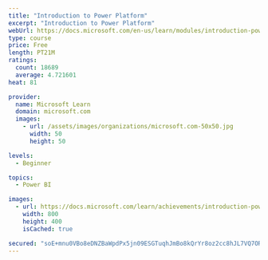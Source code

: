 ```yaml
---
title: "Introduction to Power Platform"
excerpt: "Introduction to Power Platform"
webUrl: https://docs.microsoft.com/en-us/learn/modules/introduction-power-platform/
type: course
price: Free
length: PT21M
ratings:
  count: 18689
  average: 4.721601
heat: 81

provider:
  name: Microsoft Learn
  domain: microsoft.com
  images:
    - url: /assets/images/organizations/microsoft.com-50x50.jpg
      width: 50
      height: 50

levels:
  - Beginner

topics:
  - Power BI

images:
  - url: https://docs.microsoft.com/learn/achievements/introduction-power-platform-social.png
    width: 800
    height: 400
    isCached: true

secured: "soE+mnu0VBo8eDNZBaWpdPx5jn09ESGTuqhJmBo8kQrYr8oz2cc8hJL7VQ7OR7/S/ucMSATtCSAsqlTKU0S0Bc4g5LzfGn9E2BnXyJniAcbCMRglUwVjFSs8WZ/PfSU/KZowjBDO66nR+bZpFbsQ21PVdwKCrEwJdYRi5hgnzcjQyOYVDIUqRIFGgaUvsMFUuzEKT0dewX1KzMfQNOvCdwEMllQj5K2Gh6bz/KUeZgD/QvopS6ST/NR5QrL/WHJJ1gq5cu7E5QTtemAjNffDlTBi+Wl10SPgmZHmczAMMkgOsg0iCbz+zr3QtkeuEhYFAReQPeWORbnbekQnoMpicrIDmZ72u3DZiiHk7eqNHkGg1Xeh5hjG62ZztLZg7KX6R5PWopdLrTUKZuFQxMQf0BM6gSzarpGHRmo+Odxf8tDyNJ7HS6EJrNdlTlOcggsT;BCjdpAQXGkYnnOt7aYms5w=="
---
```



